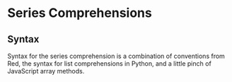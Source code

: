 # Series Comprehensions

## Syntax

Syntax for the series comprehension is a combination of conventions from Red, the syntax for list comprehensions in Python, and a little pinch of JavaScript array methods.
